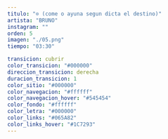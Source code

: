 ```yaml
---
titulo: "⊙ (come o ayuna segun dicta el destino)"
artista: "BRUNO"
instagram: ""
orden: 5
imagen: "./05.png"
tiempo: "03:30"

transicion: cubrir
color_transicion: "#000000"
direccion_transicion: derecha
duracion_transicion: 1
color_sitio: "#000000"
color_navegacion: "#ffffff"
color_navegacion_hover: "#545454"
color_fondo: "#ffffff"
color_letra: "#000000"
color_links: "#065A82"
color_links_hover: "#1C7293"
---
```

